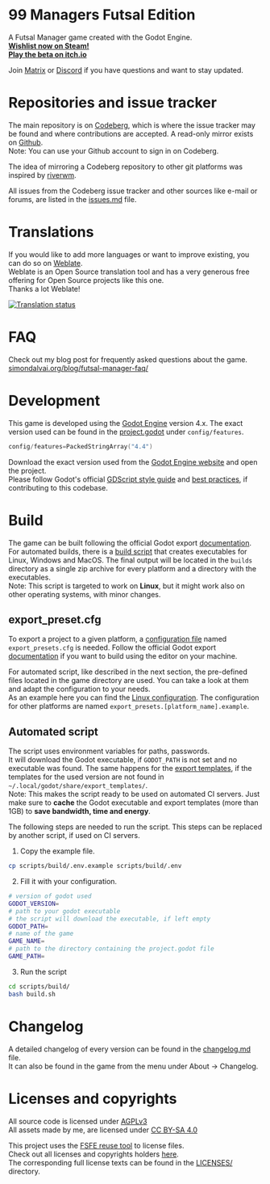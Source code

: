 <!--
SPDX-FileCopyrightText: 2023 Simon Dalvai <info@simondalvai.org>

SPDX-License-Identifier: CC0-1.0
-->

# 99 Managers Futsal Edition
A Futsal Manager game created with the Godot Engine.  
**[Wishlist now on Steam!](https://store.steampowered.com/app/3334770/99_Managers_Futsal_Edition/)**  
**[Play the beta on itch.io](https://simondalvai.itch.io/99managers-futsal-edition)**

Join [Matrix](https://matrix.to/#/%23s9i.org:matrix.org) or [Discord](https://discord.gg/a5DSHZKkA8) if you have questions and want to stay updated.

# Repositories and issue tracker
The main repository is on [Codeberg](https://codeberg.org/dulvui/99managers-futsal-edition),
which is where the issue tracker may be found and where contributions are accepted.
A read-only mirror exists on [Github](https://github.com/dulvui/99managers-futsal-edition).  
Note: You can use your Github account to sign in on Codeberg.

The idea of mirroring a Codeberg repository to other git platforms was inspired by [riverwm](https://codeberg.org/river/river).

All issues from the Codeberg issue tracker and other sources like e-mail or forums, are listed in the [issues.md](/issues.md) file.

# Translations
If you would like to add more languages or want to improve existing, you can do so on [Weblate](https://hosted.weblate.org/engage/99-managers-futsal-edition/).  
Weblate is an Open Source translation tool and has a very generous free offering for Open Source projects like this one.  
Thanks a lot Weblate!

<a href="https://hosted.weblate.org/engage/99-managers-futsal-edition/">
<img src="https://hosted.weblate.org/widget/99-managers-futsal-edition/game/287x66-white.png" alt="Translation status" />
</a>

# FAQ
Check out my blog post for frequently asked questions about the game.  
[simondalvai.org/blog/futsal-manager-faq/](https://simondalvai.org/blog/99managers-futsal-faq/)

# Development
This game is developed using the [Godot Engine](https://godotengine.org/) version 4.x.
The exact version used can be found in the [project.godot](game/project.godot) under `config/features`.
```c
config/features=PackedStringArray("4.4")
```
Download the exact version used from the [Godot Engine website](https://godotengine.org/) and open the project.  
Please follow Godot's official [GDScript style guide](https://docs.godotengine.org/en/latest/tutorials/scripting/gdscript/gdscript_styleguide.html)
and [best practices](https://docs.godotengine.org/en/stable/tutorials/best_practices/index.html),
if contributing to this codebase.

# Build
The game can be built following the official Godot export
[documentation](https://docs.godotengine.org/en/stable/tutorials/export/exporting_projects.html).  
For automated builds, there is a [build script](scripts/build/build.sh) that creates executables for Linux, Windows and MacOS.
The final output will be located in the `builds` directory as a single zip archive for every platform and a directory with the executables.  
Note: This script is targeted to work on **Linux**, but it might work also on other operating systems, with minor changes.

## export_preset.cfg
To export a project to a given platform, a
[configuration file](https://docs.godotengine.org/en/latest/tutorials/export/exporting_projects.html#configuration-files)
named `export_presets.cfg` is needed.
Follow the official Godot export [documentation](https://docs.godotengine.org/en/stable/tutorials/export/exporting_projects.html)
if you want to build using the editor on your machine.

For automated script, like described in the next section, the pre-defined files located in the game directory are used.
You can take a look at them and adapt the configuration to your needs.  
As an example here you can find the [Linux configuration](game/export_presets.linux.example).
The configuration for other platforms are named `export_presets.[platform_name].example`.

## Automated script
The script uses environment variables for paths, passwords.  
It will download the Godot executable, if `GODOT_PATH` is not set and no executable was found.
The same happens for the [export templates](https://docs.godotengine.org/en/latest/tutorials/export/exporting_projects.html#export-templates),
if the templates for the used version are not found in `~/.local/godot/share/export_templates/`.  
Note: This makes the script ready to be used on automated CI servers.
Just make sure to **cache** the Godot executable and export templates (more than 1GB) to **save bandwidth, time and energy**.

The following steps are needed to run the script.
This steps can be replaced by another script, if used on CI servers.
1) Copy the example file.
```bash
cp scripts/build/.env.example scripts/build/.env
```
2) Fill it with your configuration.
```bash
# version of godot used
GODOT_VERSION=
# path to your godot executable
# the script will download the executable, if left empty
GODOT_PATH=
# name of the game
GAME_NAME=
# path to the directory containing the project.godot file
GAME_PATH=
```
3) Run the script
```bash
cd scripts/build/
bash build.sh
```

# Changelog
A detailed changelog of every version can be found in the [changelog.md](/changelog.md) file.  
It can also be found in the game from the menu under About -> Changelog.

# Licenses and copyrights
All source code is licensed under [AGPLv3](LICENSES/AGPL-3.0-or-later.txt)  
All assets made by me, are licensed under [CC BY-SA 4.0](LICENSES/CC-BY-SA-4.0.txt)

This project uses the [FSFE reuse tool](https://github.com/fsfe/reuse-tool) to license files.  
Check out all licenses and copyrights holders [here](REUSE.toml).  
The corresponding full license texts can be found in the [LICENSES/](./LICENSES/) directory.

